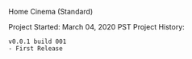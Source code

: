 Home Cinema (Standard)

Project Started: March 04, 2020 PST
Project History:
	
	v0.0.1 build 001
	- First Release